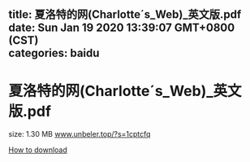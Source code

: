
title: 夏洛特的网(Charlotte&acute;s_Web)_英文版.pdf
date: Sun Jan 19 2020 13:39:07 GMT+0800 (CST)    
categories: baidu
---

# 夏洛特的网(Charlotte&acute;s_Web)_英文版.pdf
size: 1.30 MB
 www.unbeler.top/?s=1cptcfq
 

[How to download](https://bpcam.bemobtrk.com/go/2ceec3aa-1ca2-46d6-b9ff-aaa5c184517c?jno=4489)